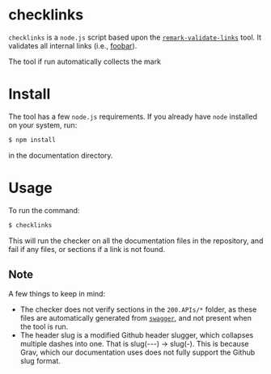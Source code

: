# checklinks

`checklinks` is a `node.js` script based upon the
[`remark-validate-links`](https://github.com/remarkjs/remark-validate-links)
tool. It validates all internal links (i.e., [foobar](#install)).

The tool if run automatically collects the mark

# Install

The tool has a few `node.js` requirements. If you already have `node` installed on your system, run:

```bash 
$ npm install
```

in the documentation directory.

# Usage

To run the command:

```bash
$ checklinks
```
This will run the checker on all the documentation files in the repository,
and fail if any files, or sections if a link is not found.

## Note

A few things to keep in mind:

* The checker does not verify sections in the `200.APIs/*` folder, as these
  files are automatically generated from [`swagger`](https://swagger.io/), and
  not present when the tool is run.
* The header slug is a modified Github header slugger, which collapses multiple dashes into one. That is slug(---) -> slug(-). This is because Grav, which our documentation uses does not fully support the Github slug format.

